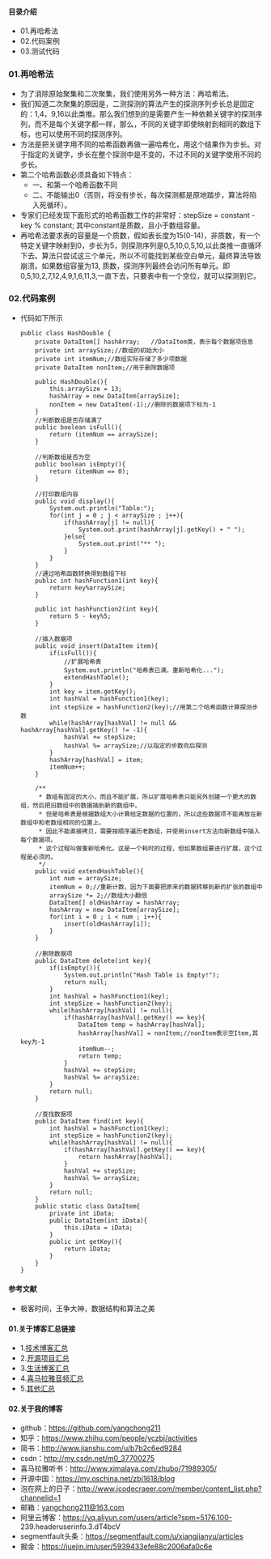 #### 目录介绍
- 01.再哈希法
- 02.代码案例
- 03.测试代码







### 01.再哈希法
- 为了消除原始聚集和二次聚集，我们使用另外一种方法：再哈希法。
- 我们知道二次聚集的原因是，二测探测的算法产生的探测序列步长总是固定的：1,4，9,16以此类推。那么我们想到的是需要产生一种依赖关键字的探测序列，而不是每个关键字都一样，那么，不同的关键字即使映射到相同的数组下标，也可以使用不同的探测序列。
- 方法是把关键字用不同的哈希函数再做一遍哈希化，用这个结果作为步长。对于指定的关键字，步长在整个探测中是不变的，不过不同的关键字使用不同的步长。
- 第二个哈希函数必须具备如下特点：
    - 一、和第一个哈希函数不同
    - 二、不能输出0（否则，将没有步长，每次探测都是原地踏步，算法将陷入死循环）。
- 专家们已经发现下面形式的哈希函数工作的非常好：stepSize = constant - key % constant; 其中constant是质数，且小于数组容量。
- 再哈希法要求表的容量是一个质数，假如表长度为15(0-14)，非质数，有一个特定关键字映射到0，步长为5，则探测序列是0,5,10,0,5,10,以此类推一直循环下去。算法只尝试这三个单元，所以不可能找到某些空白单元，最终算法导致崩溃。如果数组容量为13, 质数，探测序列最终会访问所有单元。即0,5,10,2,7,12,4,9,1,6,11,3,一直下去，只要表中有一个空位，就可以探测到它。

### 02.代码案例
- 代码如下所示
    ```
    public class HashDouble {
        private DataItem[] hashArray;   //DataItem类，表示每个数据项信息
        private int arraySize;//数组的初始大小
        private int itemNum;//数组实际存储了多少项数据
        private DataItem nonItem;//用于删除数据项
         
        public HashDouble(){
            this.arraySize = 13;
            hashArray = new DataItem[arraySize];
            nonItem = new DataItem(-1);//删除的数据项下标为-1
        }
        //判断数组是否存储满了
        public boolean isFull(){
            return (itemNum == arraySize);
        }
         
        //判断数组是否为空
        public boolean isEmpty(){
            return (itemNum == 0);
        }
         
        //打印数组内容
        public void display(){
            System.out.println("Table:");
            for(int j = 0 ; j < arraySize ; j++){
                if(hashArray[j] != null){
                    System.out.print(hashArray[j].getKey() + " ");
                }else{
                    System.out.print("** ");
                }
            }
        }
        //通过哈希函数转换得到数组下标
        public int hashFunction1(int key){
            return key%arraySize;
        }
         
        public int hashFunction2(int key){
            return 5 - key%5;
        }
         
        //插入数据项
        public void insert(DataItem item){
            if(isFull()){
                //扩展哈希表
                System.out.println("哈希表已满，重新哈希化...");
                extendHashTable();
            }
            int key = item.getKey();
            int hashVal = hashFunction1(key);
            int stepSize = hashFunction2(key);//用第二个哈希函数计算探测步数
            while(hashArray[hashVal] != null && hashArray[hashVal].getKey() != -1){
                hashVal += stepSize;
                hashVal %= arraySize;//以指定的步数向后探测
            }
            hashArray[hashVal] = item;
            itemNum++;
        }
     
        /**
         * 数组有固定的大小，而且不能扩展，所以扩展哈希表只能另外创建一个更大的数组，然后把旧数组中的数据插到新的数组中。
         * 但是哈希表是根据数组大小计算给定数据的位置的，所以这些数据项不能再放在新数组中和老数组相同的位置上。
         * 因此不能直接拷贝，需要按顺序遍历老数组，并使用insert方法向新数组中插入每个数据项。
         * 这个过程叫做重新哈希化。这是一个耗时的过程，但如果数组要进行扩展，这个过程是必须的。
         */
        public void extendHashTable(){
            int num = arraySize;
            itemNum = 0;//重新计数，因为下面要把原来的数据转移到新的扩张的数组中
            arraySize *= 2;//数组大小翻倍
            DataItem[] oldHashArray = hashArray;
            hashArray = new DataItem[arraySize];
            for(int i = 0 ; i < num ; i++){
                insert(oldHashArray[i]);
            }
        }
         
        //删除数据项
        public DataItem delete(int key){
            if(isEmpty()){
                System.out.println("Hash Table is Empty!");
                return null;
            }
            int hashVal = hashFunction1(key);
            int stepSize = hashFunction2(key);
            while(hashArray[hashVal] != null){
                if(hashArray[hashVal].getKey() == key){
                    DataItem temp = hashArray[hashVal];
                    hashArray[hashVal] = nonItem;//nonItem表示空Item,其key为-1
                    itemNum--;
                    return temp;
                }
                hashVal += stepSize;
                hashVal %= arraySize;
            }
            return null;
        }
         
        //查找数据项
        public DataItem find(int key){
            int hashVal = hashFunction1(key);
            int stepSize = hashFunction2(key);
            while(hashArray[hashVal] != null){
                if(hashArray[hashVal].getKey() == key){
                    return hashArray[hashVal];
                }
                hashVal += stepSize;
                hashVal %= arraySize;
            }
            return null;
        }
        public static class DataItem{
            private int iData;
            public DataItem(int iData){
                this.iData = iData;
            }
            public int getKey(){
                return iData;
            }
        }
    }
    ```








#### 参考文献
- 极客时间，王争大神，数据结构和算法之美


#### 01.关于博客汇总链接
- 1.[技术博客汇总](https://www.jianshu.com/p/614cb839182c)
- 2.[开源项目汇总](https://blog.csdn.net/m0_37700275/article/details/80863574)
- 3.[生活博客汇总](https://blog.csdn.net/m0_37700275/article/details/79832978)
- 4.[喜马拉雅音频汇总](https://www.jianshu.com/p/f665de16d1eb)
- 5.[其他汇总](https://www.jianshu.com/p/53017c3fc75d)



#### 02.关于我的博客
- github：https://github.com/yangchong211
- 知乎：https://www.zhihu.com/people/yczbj/activities
- 简书：http://www.jianshu.com/u/b7b2c6ed9284
- csdn：http://my.csdn.net/m0_37700275
- 喜马拉雅听书：http://www.ximalaya.com/zhubo/71989305/
- 开源中国：https://my.oschina.net/zbj1618/blog
- 泡在网上的日子：http://www.jcodecraeer.com/member/content_list.php?channelid=1
- 邮箱：yangchong211@163.com
- 阿里云博客：https://yq.aliyun.com/users/article?spm=5176.100- 239.headeruserinfo.3.dT4bcV
- segmentfault头条：https://segmentfault.com/u/xiangjianyu/articles
- 掘金：https://juejin.im/user/5939433efe88c2006afa0c6e






